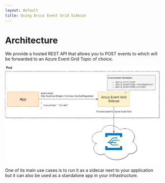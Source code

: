 ```yaml
---
layout: default
title: Using Arcus Event Grid Sidecar
---
```


# Architecture
We provide a hosted REST API that allows you to POST events to which will be forwarded to an Azure Event Grid Topic of choice.

![Concept Overview](./../media/concepts-architecture.png)

One of its main use cases is to run it as a sidecar next to your application but it can also be used as a standalone app in your infrastructure.
